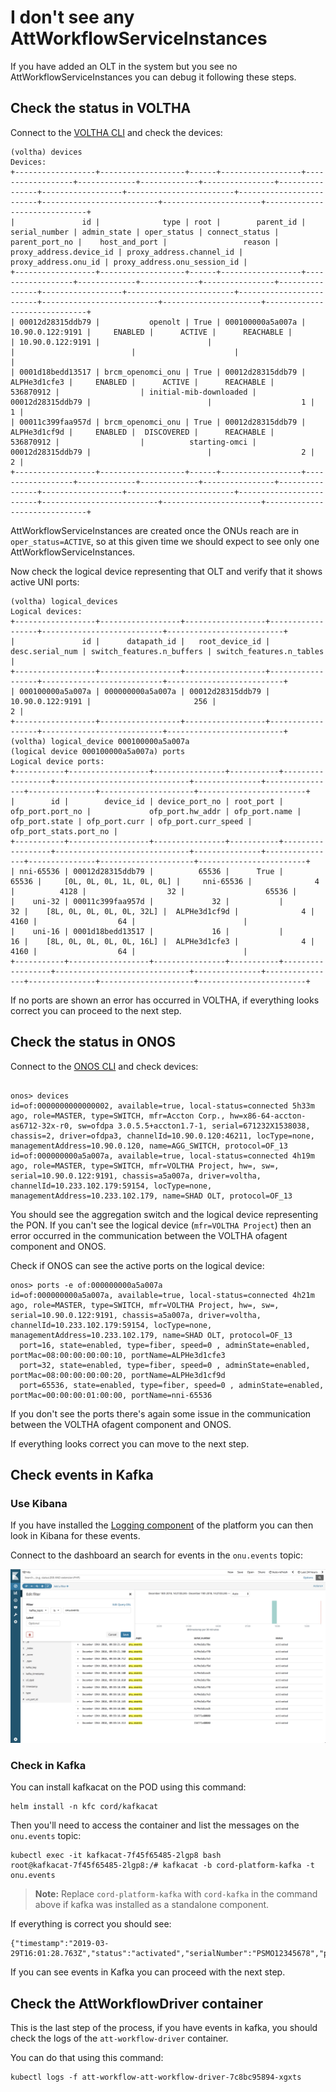 # I don't see any AttWorkflowServiceInstances

If you have added an OLT in the system but you see no AttWorkflowServiceInstances
you can debug it following these steps.

## Check the status in VOLTHA

Connect to the [VOLTHA CLI](../../../charts/voltha.md#accessing-the-voltha-cli)
and check the devices:

```shell
(voltha) devices
Devices:
+------------------+-------------------+------+------------------+------------------+-------------+-------------+----------------+----------------+------------------+------------------------+-------------------------+--------------------------+----------------------+------------------------------+
|               id |              type | root |        parent_id |    serial_number | admin_state | oper_status | connect_status | parent_port_no |    host_and_port |                 reason | proxy_address.device_id | proxy_address.channel_id | proxy_address.onu_id | proxy_address.onu_session_id |
+------------------+-------------------+------+------------------+------------------+-------------+-------------+----------------+----------------+------------------+------------------------+-------------------------+--------------------------+----------------------+------------------------------+
| 00012d28315ddb79 |           openolt | True | 000100000a5a007a | 10.90.0.122:9191 |     ENABLED |      ACTIVE |      REACHABLE |                | 10.90.0.122:9191 |                        |                         |                          |                      |                              |
| 0001d18bedd13517 | brcm_openomci_onu | True | 00012d28315ddb79 |     ALPHe3d1cfe3 |     ENABLED |      ACTIVE |      REACHABLE |      536870912 |                  | initial-mib-downloaded |        00012d28315ddb79 |                          |                    1 |                            1 |
| 00011c399faa957d | brcm_openomci_onu | True | 00012d28315ddb79 |     ALPHe3d1cf9d |     ENABLED |  DISCOVERED |      REACHABLE |      536870912 |                  |          starting-omci |        00012d28315ddb79 |                          |                    2 |                            2 |
+------------------+-------------------+------+------------------+------------------+-------------+-------------+----------------+----------------+------------------+------------------------+-------------------------+--------------------------+----------------------+------------------------------+
```

AttWorkflowServiceInstances are created once the ONUs reach are in `oper_status=ACTIVE`,
so at this given time we should expect to see only one AttWorkflowServiceInstances.

Now check the logical device representing that OLT and verify that it shows active
UNI ports:

```shell
(voltha) logical_devices
Logical devices:
+------------------+------------------+------------------+------------------+---------------------------+--------------------------+
|               id |      datapath_id |   root_device_id |  desc.serial_num | switch_features.n_buffers | switch_features.n_tables |
+------------------+------------------+------------------+------------------+---------------------------+--------------------------+
| 000100000a5a007a | 000000000a5a007a | 00012d28315ddb79 | 10.90.0.122:9191 |                       256 |                        2 |
+------------------+------------------+------------------+------------------+---------------------------+--------------------------+
(voltha) logical_device 000100000a5a007a
(logical device 000100000a5a007a) ports
Logical device ports:
+-----------+------------------+----------------+-----------+------------------+------------------------------+---------------+----------------+---------------+---------------------+------------------------+
|        id |        device_id | device_port_no | root_port | ofp_port.port_no |             ofp_port.hw_addr | ofp_port.name | ofp_port.state | ofp_port.curr | ofp_port.curr_speed | ofp_port_stats.port_no |
+-----------+------------------+----------------+-----------+------------------+------------------------------+---------------+----------------+---------------+---------------------+------------------------+
| nni-65536 | 00012d28315ddb79 |          65536 |      True |            65536 |     [0L, 0L, 0L, 1L, 0L, 0L] |     nni-65536 |              4 |          4128 |                  32 |                  65536 |
|    uni-32 | 00011c399faa957d |             32 |           |               32 |    [8L, 0L, 0L, 0L, 0L, 32L] |  ALPHe3d1cf9d |              4 |          4160 |                  64 |                        |
|    uni-16 | 0001d18bedd13517 |             16 |           |               16 |    [8L, 0L, 0L, 0L, 0L, 16L] |  ALPHe3d1cfe3 |              4 |          4160 |                  64 |                        |
+-----------+------------------+----------------+-----------+------------------+------------------------------+---------------+----------------+---------------+---------------------+------------------------+
```

If no ports are shown an error has occurred in VOLTHA, if everything
looks correct you can proceed to the next step.

## Check the status in ONOS

Connect to the [ONOS CLI](../../../charts/onos.md#accessing-the-onos-cli)
and check devices:

```shell

onos> devices
id=of:0000000000000002, available=true, local-status=connected 5h33m ago, role=MASTER, type=SWITCH, mfr=Accton Corp., hw=x86-64-accton-as6712-32x-r0, sw=ofdpa 3.0.5.5+accton1.7-1, serial=671232X1538038, chassis=2, driver=ofdpa3, channelId=10.90.0.120:46211, locType=none, managementAddress=10.90.0.120, name=AGG_SWITCH, protocol=OF_13
id=of:000000000a5a007a, available=true, local-status=connected 4h19m ago, role=MASTER, type=SWITCH, mfr=VOLTHA Project, hw=, sw=, serial=10.90.0.122:9191, chassis=a5a007a, driver=voltha, channelId=10.233.102.179:59154, locType=none, managementAddress=10.233.102.179, name=SHAD OLT, protocol=OF_13
```

You should see the aggregation switch and the logical device representing the PON.
If you can't see the logical device (`mfr=VOLTHA Project`) then an error occurred
in the communication between the VOLTHA ofagent component and ONOS.

Check if ONOS can see the active ports on the logical device:
```shell
onos> ports -e of:000000000a5a007a
id=of:000000000a5a007a, available=true, local-status=connected 4h21m ago, role=MASTER, type=SWITCH, mfr=VOLTHA Project, hw=, sw=, serial=10.90.0.122:9191, chassis=a5a007a, driver=voltha, channelId=10.233.102.179:59154, locType=none, managementAddress=10.233.102.179, name=SHAD OLT, protocol=OF_13
  port=16, state=enabled, type=fiber, speed=0 , adminState=enabled, portMac=08:00:00:00:00:10, portName=ALPHe3d1cfe3
  port=32, state=enabled, type=fiber, speed=0 , adminState=enabled, portMac=08:00:00:00:00:20, portName=ALPHe3d1cf9d
  port=65536, state=enabled, type=fiber, speed=0 , adminState=enabled, portMac=00:00:00:01:00:00, portName=nni-65536
```

If you don't see the ports there's again some issue in the communication between
the VOLTHA ofagent component and ONOS.

If everything looks correct you can move to the next step.

## Check events in Kafka

### Use Kibana

If you have installed the [Logging component](../../../charts/logging-monitoring.md#logging-dashboard) of the platform you can then look in
Kibana for these events.

Connect to the dashboard an search for events in the `onu.events` topic:

![Kibana ONU events](./screenshots/kibana_onu_events.png "Kibana ONU events")

### Check in Kafka

You can install kafkacat on the POD using this command:

```shell
helm install -n kfc cord/kafkacat
```

Then you'll need to access the container and list the messages on the `onu.events`
topic:

```shell
kubectl exec -it kafkacat-7f45f65485-2lgp8 bash
root@kafkacat-7f45f65485-2lgp8:/# kafkacat -b cord-platform-kafka -t onu.events
```
>**Note:** Replace `cord-platform-kafka` with `cord-kafka` in the command above if kafka was installed as a standalone component.

If everything is correct you should see:

```shell
{"timestamp":"2019-03-29T16:01:28.763Z","status":"activated","serialNumber":"PSMO12345678","portNumber":"128","deviceId":"of:0000aabbccddeeff"}
```

If you can see events in Kafka you can proceed with the next step.

## Check the AttWorkflowDriver container

This is the last step of the process, if you have events in kafka, you should
check the logs of the `att-workflow-driver` container.

You can do that using this command:
```
kubectl logs -f att-workflow-att-workflow-driver-7c8bc95894-xgxts
```
